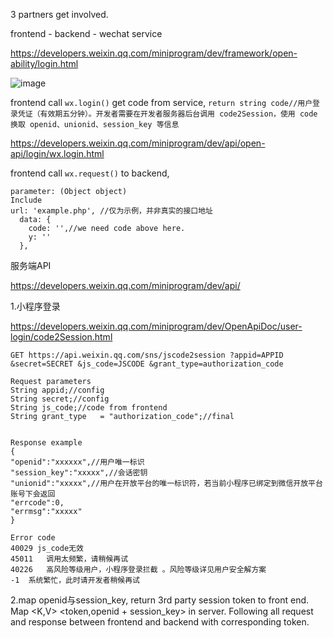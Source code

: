 3 partners get involved.

frontend - backend - wechat service

https://developers.weixin.qq.com/miniprogram/dev/framework/open-ability/login.html

![image](https://github.com/user-attachments/assets/b25fe9bf-a4de-4a5c-aca7-4462b517c720)

frontend call ``wx.login()`` get code from service, 
``return string code//用户登录凭证（有效期五分钟）。开发者需要在开发者服务器后台调用 code2Session，使用 code 换取 openid、unionid、session_key 等信息``

https://developers.weixin.qq.com/miniprogram/dev/api/open-api/login/wx.login.html


frontend call ``wx.request()`` to backend, 
````
parameter: (Object object)
Include
url: 'example.php', //仅为示例，并非真实的接口地址
  data: {
    code: '',//we need code above here.
    y: ''
  },
````

服务端API

https://developers.weixin.qq.com/miniprogram/dev/api/


1.小程序登录

https://developers.weixin.qq.com/miniprogram/dev/OpenApiDoc/user-login/code2Session.html

``GET https://api.weixin.qq.com/sns/jscode2session
?appid=APPID
&secret=SECRET
&js_code=JSCODE
&grant_type=authorization_code 
 ``
````
Request parameters
String appid;//config
String secret;//config
String js_code;//code from frontend
String grant_type	= "authorization_code";//final


Response example
{
"openid":"xxxxxx",//用户唯一标识
"session_key":"xxxxx",//会话密钥
"unionid":"xxxxx",//用户在开放平台的唯一标识符，若当前小程序已绑定到微信开放平台账号下会返回
"errcode":0,
"errmsg":"xxxxx"
}

Error code
40029 js_code无效
45011	调用太频繁，请稍候再试
40226	高风险等级用户，小程序登录拦截 。风险等级详见用户安全解方案
-1	系统繁忙，此时请开发者稍候再试
````

2.map openid与session_key, return 3rd party session token to front end. 
Map <K,V> <token,openid + session_key> in server.
Following all request and response between frontend and backend with corresponding token.

